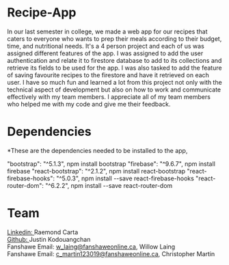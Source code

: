 # Recipe-App

In our last semester in college, we made a web app for our recipes that caters to everyone who wants to prep their meals according to their budget, time, and nutritional needs. It's a 4 person project and each of us was assigned different features of the app. I was assigned to add the user authentication and relate it to firestore database to add to its collections and retrieve its fields to be used for the app. I was also tasked to add the feature of saving favourite recipes to the firestore and have it retrieved on each user. I have so much fun and learned a lot from this project not only with the technical aspect of development but also on how to work and communicate effectively with my team members. I appreciate all of my team members who helped me with my code and give me their feedback.


# Dependencies

*These are the dependencies needed to be installed to the app,

"bootstrap": "^5.1.3",            npm install bootstrap
"firebase": "^9.6.7",             npm install firebase
"react-bootstrap": "^2.1.2",      npm install react-bootstrap
"react-firebase-hooks": "^5.0.3", npm install --save react-firebase-hooks
"react-router-dom": "^6.2.2",     npm install --save react-router-dom

# Team
 [Linkedin: ](https://www.linkedin.com/in/raemondcarta/)Raemond Carta <br />
 [Github: ](https://github.com/JVKod/) Justin Kodouangchan<br />
 Fanshawe Email: w_laing@fanshaweonline.ca,   Willow Laing<br />
 Fanshawe Email: c_martin123019@fanshaweonline.ca, Christopher Martin<br />

